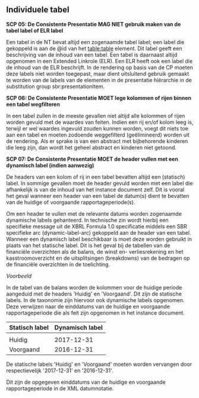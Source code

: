 ## Individuele tabel
**SCP 05: De Consistente Presentatie MAG NIET gebruik maken van de tabel label of ELR label**

Een tabel in de NT bevat altijd een zogenaamde tabel label; een label die gekoppeld is aan de @id van het <table:table> element. Dit label geeft een beschrijving van de inhoud van een tabel. Een tabel is daarnaast altijd opgenomen in een Extended Linkrole (ELR). Een ELR heeft ook een label die de inhoud van de ELR beschrijft. In de rendering op basis van de CP moeten deze labels niet worden toegepast, maar dient uitsluitend gebruik gemaakt te worden van de labels van de elementen in de presentatie hiërarchie in de substitution group sbr:presentationItem.

**SCP 06: De Consistente Presentatie MOET lege kolommen of rijen binnen een tabel wegfilteren**

In een tabel zullen in de meeste gevallen niet altijd alle kolommen of rijen worden gevuld met de waardes van feiten. Indien een rij en/of kolom leeg is, terwijl er wel waardes ingevuld zouden kunnen worden, voegt dit niets toe aan een tabel en moeten zodoende weggefilterd (geëlimineerd) worden uit de rendering. Als er sprake is van een abstract met bijbehorende kinderen die leeg zijn, dan wordt het geheel abstract en kinderen niet getoond.

**SCP 07: De Consistente Presentatie MOET de header vullen met een dynamisch label (indien aanwezig)**

De headers van een kolom of rij in een tabel bevatten altijd een (statisch) label. In sommige gevallen moet de header gevuld worden met een label die afhankelijk is van de inhoud van het instance document zelf. Dit is vooral het geval wanneer een header van een tabel de datum(s) dient te bevatten van de huidige of voorgaande rapportageperiode(s).

Om een header te vullen met de relevante datums worden zogenaamde dynamische labels gehanteerd. In technische zin wordt hierbij een specifieke message uit de XBRL Formula 1.0 specificatie middels een SBR specifieke arc (dynamic-label-arc) gekoppeld aan de header van een tabel. Wanneer een dynamisch label beschikbaar is moet deze worden gebruikt in plaats van het statische label. Dit is het geval bij de tabellen van de financiële overzichten als de balans, de winst en- verliesrekening en het kasstroomoverzicht en de uitsplitsingen (breakdowns) van de bedragen op de financiële overzichten in de toelichting.

_Voorbeeld_

In de tabel van de balans worden de kolommen voor de huidige periode aangeduid met de headers 'Huidig' en 'Voorgaand'. Dit zijn de statische labels. In de taxonomie zijn hiervoor ook dynamische labels opgenomen. Deze verwijzen naar de einddatums van de huidige en voorgaande rapportageperiode die als feit zijn opgenomen in het instance document.

|**Statisch label** |**Dynamisch label**|
|-------------------|-------------------|
|                   |                   |
|Huidig             |2017-12-31         |
|Voorgaand          |2016-12-31         |

De statische labels 'Huidig' en 'Voorgaand' moeten worden vervangen door respectievelijk '2017-12-31' en '2016-12-31'.

Dit zijn de opgegeven einddatums van de huidige en voorgaande rapportageperiode in de XML datumnotatie.
